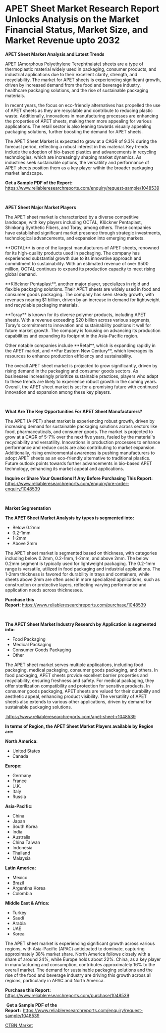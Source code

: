 <p><h1>APET Sheet Market Research Report Unlocks Analysis on the Market Financial Status, Market Size, and Market Revenue upto 2032</h1></p><p><strong>APET Sheet Market Analysis and Latest Trends</strong></p>
<p><p>APET (Amorphous Polyethylene Terephthalate) sheets are a type of thermoplastic material widely used in packaging, consumer products, and industrial applications due to their excellent clarity, strength, and recyclability. The market for APET sheets is experiencing significant growth, driven by increased demand from the food and beverage industry, healthcare packaging solutions, and the rise of sustainable packaging materials.</p><p>In recent years, the focus on eco-friendly alternatives has propelled the use of APET sheets as they are recyclable and contribute to reducing plastic waste. Additionally, innovations in manufacturing processes are enhancing the properties of APET sheets, making them more appealing for various applications. The retail sector is also leaning towards visually appealing packaging solutions, further boosting the demand for APET sheets.</p><p>The APET Sheet Market is expected to grow at a CAGR of 9.3% during the forecast period, reflecting a robust interest in this material. Key trends include the adoption of bio-based plastics and advancements in recycling technologies, which are increasingly shaping market dynamics. As industries seek sustainable options, the versatility and performance of APET sheets position them as a key player within the broader packaging market landscape.</p></p>
<p><strong>Get a Sample PDF of the Report:&nbsp;</strong> <a href="https://www.reliableresearchreports.com/enquiry/request-sample/1048539?utm_campaign=3110&utm_medium=2&utm_source=Github&utm_content=ia&utm_term=02042025&utm_id=apet-sheet">https://www.reliableresearchreports.com/enquiry/request-sample/1048539</a></p>
<p>&nbsp;</p>
<p><strong>APET Sheet Major Market Players</strong></p>
<p><p>The APET sheet market is characterized by a diverse competitive landscape, with key players including OCTAL, Klöckner Pentaplast, Shinkong Synthetic Fibers, and Toray, among others. These companies have established significant market presence through strategic investments, technological advancements, and expansion into emerging markets.</p><p>**OCTAL** is one of the largest manufacturers of APET sheets, renowned for its high-quality products used in packaging. The company has experienced substantial growth due to its innovative approach and commitment to sustainability. With an estimated revenue of over $500 million, OCTAL continues to expand its production capacity to meet rising global demand.</p><p>**Klöckner Pentaplast**, another major player, specializes in rigid and flexible packaging solutions. Their APET sheets are widely used in food and consumer goods packaging. The company has seen steady growth, with revenues nearing $1 billion, driven by an increase in demand for lightweight and recyclable packaging materials.</p><p>**Toray** is known for its diverse polymer products, including APET sheets. With a revenue exceeding $20 billion across various segments, Toray's commitment to innovation and sustainability positions it well for future market growth. The company is focusing on advancing its production capabilities and expanding its footprint in the Asia-Pacific region.</p><p>Other notable companies include **Retal**, which is expanding rapidly in the APET market, and **Far Eastern New Century**, which leverages its resources to enhance production efficiency and sustainability.</p><p>The overall APET sheet market is projected to grow significantly, driven by rising demand in the packaging and consumer goods sectors. As businesses increasingly prioritize sustainable practices, players who adapt to these trends are likely to experience robust growth in the coming years. Overall, the APET sheet market is set for a promising future with continued innovation and expansion among these key players.</p></p>
<p>&nbsp;</p>
<p><strong>What Are The Key Opportunities For APET Sheet Manufacturers?</strong></p>
<p><p>The APET (A-PET) sheet market is experiencing robust growth, driven by increasing demand for sustainable packaging solutions across sectors like food, pharmaceuticals, and consumer goods. The market is projected to grow at a CAGR of 5-7% over the next five years, fueled by the material's recyclability and versatility. Innovations in production processes to enhance performance and reduce costs are also contributing to market expansion. Additionally, rising environmental awareness is pushing manufacturers to adopt APET sheets as an eco-friendly alternative to traditional plastics. Future outlook points towards further advancements in bio-based APET technology, enhancing its market appeal and applications.</p></p>
<p><strong>Inquire or Share Your Questions If Any Before Purchasing This Report:</strong> <a href="https://www.reliableresearchreports.com/enquiry/pre-order-enquiry/1048539?utm_campaign=3110&utm_medium=2&utm_source=Github&utm_content=ia&utm_term=02042025&utm_id=apet-sheet">https://www.reliableresearchreports.com/enquiry/pre-order-enquiry/1048539</a></p>
<p>&nbsp;</p>
<p><strong>Market Segmentation</strong></p>
<p><strong>The APET Sheet Market Analysis by types is segmented into:</strong></p>
<p><ul><li>Below 0.2mm</li><li>0.2-1mm</li><li>1-2mm</li><li>Above 2mm</li></ul></p>
<p><p>The APET sheet market is segmented based on thickness, with categories including below 0.2mm, 0.2-1mm, 1-2mm, and above 2mm. The below 0.2mm segment is typically used for lightweight packaging. The 0.2-1mm range is versatile, utilized in food packaging and industrial applications. The 1-2mm thickness is favored for durability in trays and containers, while sheets above 2mm are often used in more specialized applications, such as construction or protective layers, reflecting varying performance and application needs across thicknesses.</p></p>
<p><strong>Purchase this Report:&nbsp;</strong><a href="https://www.reliableresearchreports.com/purchase/1048539?utm_campaign=3110&utm_medium=2&utm_source=Github&utm_content=ia&utm_term=02042025&utm_id=apet-sheet">https://www.reliableresearchreports.com/purchase/1048539</a></p>
<p>&nbsp;</p>
<p><strong>The APET Sheet Market Industry Research by Application is segmented into:</strong></p>
<p><ul><li>Food Packaging</li><li>Medical Packaging</li><li>Consumer Goods Packaging</li><li>Other</li></ul></p>
<p><p>The APET sheet market serves multiple applications, including food packaging, medical packaging, consumer goods packaging, and others. In food packaging, APET sheets provide excellent barrier properties and recyclability, ensuring freshness and safety. For medical packaging, they offer sterilization compatibility and protection for sensitive products. In consumer goods packaging, APET sheets are valued for their durability and aesthetic appeal, enhancing product visibility. The versatility of APET sheets also extends to various other applications, driven by demand for sustainable packaging solutions.</p></p>
<p><a href="https://www.reliableresearchreports.com/apet-sheet-r1048539?utm_campaign=3110&utm_medium=2&utm_source=Github&utm_content=ia&utm_term=02042025&utm_id=apet-sheet">&nbsp;https://www.reliableresearchreports.com/apet-sheet-r1048539</a></p>
<p><strong>In terms of Region, the APET Sheet Market Players available by Region are:</strong></p>
<p>
    <p> <strong> North America: </strong>
        <ul>
            <li>United States</li>
            <li>Canada</li>
        </ul>
        </p> 
    <p> <strong> Europe: </strong>
        <ul>
            <li>Germany</li>
            <li>France</li>
            <li>U.K.</li>
            <li>Italy</li>
            <li>Russia</li>
        </ul>
        </p> 
    <p> <strong> Asia-Pacific: </strong>
        <ul>
            <li>China</li>
            <li>Japan</li>
            <li>South Korea</li>
            <li>India</li>
            <li>Australia</li>
            <li>China Taiwan</li>
            <li>Indonesia</li>
            <li>Thailand</li>
            <li>Malaysia</li>
        </ul>
        </p> 
    <p> <strong> Latin America: </strong>
        <ul>
            <li>Mexico</li>
            <li>Brazil</li>
            <li>Argentina Korea</li>
            <li>Colombia</li>
        </ul>
        </p> 
    <p> <strong> Middle East & Africa: </strong>
        <ul>
            <li>Turkey</li>
            <li>Saudi</li>
            <li>Arabia</li>
            <li>UAE</li>
            <li>Korea</li>
        </ul>
    </p>
    </p>
<p><p>The APET sheet market is experiencing significant growth across various regions, with Asia-Pacific (APAC) anticipated to dominate, capturing approximately 38% market share. North America follows closely with a share of around 24%, while Europe holds about 22%. China, as a key player in manufacturing and consumption, contributes approximately 16% to the overall market. The demand for sustainable packaging solutions and the rise of the food and beverage industry are driving this growth across all regions, particularly in APAC and North America.</p></p>
<p><strong>Purchase this Report: </strong><a href="https://www.reliableresearchreports.com/purchase/1048539?utm_campaign=3110&utm_medium=2&utm_source=Github&utm_content=ia&utm_term=02042025&utm_id=apet-sheet">https://www.reliableresearchreports.com/purchase/1048539</a></p>
<p>&nbsp;<strong>Get a Sample PDF of the Report:&nbsp;&nbsp;</strong><a href="https://www.reliableresearchreports.com/enquiry/request-sample/1048539?utm_campaign=3110&utm_medium=2&utm_source=Github&utm_content=ia&utm_term=02042025&utm_id=apet-sheet">https://www.reliableresearchreports.com/enquiry/request-sample/1048539</a></p>
<p><strong></strong></p>
<p><p><a href="https://github.com/doljanzwald/Market-Research-Report-List-1/blob/main/ctbn-market.md?utm_campaign=3110&utm_medium=2&utm_source=Github&utm_content=ia&utm_term=02042025&utm_id=apet-sheet">CTBN Market</a></p></p>